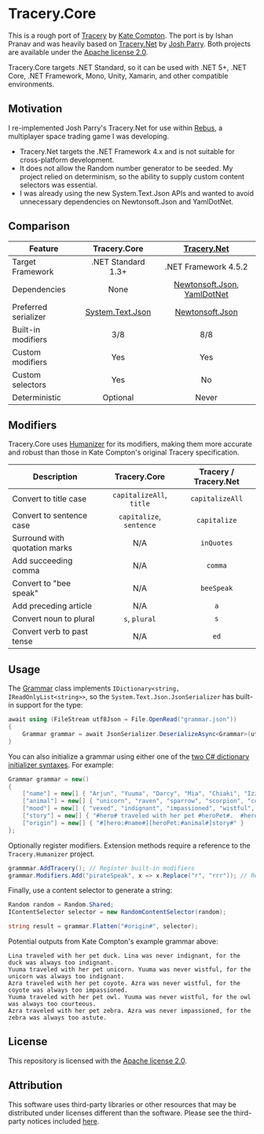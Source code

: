 # Tracery.Core
This is a rough port of [Tracery](https://github.com/galaxykate/tracery) by [Kate Compton](http://www.galaxykate.com/). The port is by Ishan Pranav and was heavily based on [Tracery.Net](https://github.com/josh-perry/Tracery.Net) by [Josh Parry](https://github.com/josh-perry). Both projects are available under the [Apache license 2.0](LICENSE.txt).

Tracery.Core targets .NET Standard, so it can be used with .NET 5+, .NET Core, .NET Framework, Mono, Unity, Xamarin, and other compatible environments.
## Motivation
I re-implemented Josh Parry\'s Tracery.Net for use within [Rebus](https://github.com/ishanpranav/rebus), a multiplayer space trading game I was developing.

- Tracery.Net targets the .NET Framework 4.x and is not suitable for cross-platform development.
- It does not allow the Random number generator to be seeded. My project relied on determinism, so the ability to supply custom content selectors was essential.
- I was already using the new System.Text.Json APIs and wanted to avoid unnecessary dependencies on Newtonsoft.Json and YamlDotNet.

## Comparison
| Feature              |    Tracery.Core    | [Tracery.Net](https://github.com/josh-perry) |
| -------------------- | :----------------: | :------------------------------------------: |
| Target Framework     | .NET Standard 1.3+ | .NET Framework 4.5.2                         |
| Dependencies         |        None        | [Newtonsoft.Json](https://github.com/JamesNK/Newtonsoft.Json), [YamlDotNet](https://github.com/aaubry/YamlDotNet) |
| Preferred serializer |  [System.Text.Json](https://www.nuget.org/packages/System.Text.Json)  | [Newtonsoft.Json](https://github.com/JamesNK/Newtonsoft.Json) |
| Built-in modifiers   |         3/8        |                      8/8                     |
| Custom modifiers     |         Yes        |                      Yes                     |
| Custom selectors     |         Yes        |                      No                      |
| Deterministic        |       Optional     |                     Never                    |

## Modifiers
Tracery.Core uses [Humanizer](https://github.com/Humanizr/Humanizer) for its modifiers, making them more accurate and robust than those in Kate Compton\'s original Tracery specification.

| Description                   | Tracery.Core             | Tracery / Tracery.Net |
| ----------------------------- | :----------------------: | :-------------------: |
| Convert to title case         | `capitalizeAll`, `title` | `capitalizeAll`       |
| Convert to sentence case      | `capitalize`, `sentence` | `capitalize`          |
| Surround with quotation marks | N/A                      | `inQuotes`            |
| Add succeeding comma          | N/A                      | `comma`               |
| Convert to "bee speak"        | N/A                      | `beeSpeak`            |
| Add preceding article         | N/A                      | `a`                   |
| Convert noun to plural        | `s`, `plural`            | `s`                   |
| Convert verb to past tense    | N/A                      | `ed`                  |

## Usage
The [Grammar](Grammar.cs) class implements `IDictionary<string, IReadOnlyList<string>>`, so the `System.Text.Json.JsonSerializer` has built-in support for the type:

```csharp
await using (FileStream utf8Json = File.OpenRead("grammar.json"))
{
    Grammar grammar = await JsonSerializer.DeserializeAsync<Grammar>(utf8Json);
}
```

You can also initialize a grammar using either one of the [two C# dictionary initializer syntaxes](https://docs.microsoft.com/en-us/dotnet/csharp/programming-guide/classes-and-structs/how-to-initialize-a-dictionary-with-a-collection-initializer). For example:

```csharp
Grammar grammar = new()
{
    ["name"] = new[] { "Arjun", "Yuuma", "Darcy", "Mia", "Chiaki", "Izzi", "Azra", "Lina" },
    ["animal"] = new[] { "unicorn", "raven", "sparrow", "scorpion", "coyote", "eagle", "owl", "lizard", "zebra", "duck", "kitten" },
    ["mood"] = new[] { "vexed", "indignant", "impassioned", "wistful", "astute", "courteous" },
    ["story"] = new[] { "#hero# traveled with her pet #heroPet#.  #hero# was never #mood#, for the #heroPet# was always too #mood#." },
    ["origin"] = new[] { "#[hero:#name#][heroPet:#animal#]story#" }
};
```
Optionally register modifiers. Extension methods require a reference to the `Tracery.Humanizer` project.
```csharp
grammmar.AddTracery(); // Register built-in modifiers
grammar.Modifiers.Add("pirateSpeak", x => x.Replace("r", "rrr")); // Register a custom modifier
```
Finally, use a content selector to generate a string:
```csharp
Random random = Random.Shared;
IContentSelector selector = new RandomContentSelector(random);

string result = grammar.Flatten("#origin#", selector);
```
Potential outputs from Kate Compton\'s example grammar above:
```
Lina traveled with her pet duck. Lina was never indignant, for the duck was always too indignant.
Yuuma traveled with her pet unicorn. Yuuma was never wistful, for the unicorn was always too indignant.
Azra traveled with her pet coyote. Azra was never wistful, for the coyote was always too impassioned.
Yuuma traveled with her pet owl. Yuuma was never wistful, for the owl was always too courteous.
Azra traveled with her pet zebra. Azra was never impassioned, for the zebra was always too astute.
```
## License
This repository is licensed with the [Apache license 2.0](LICENSE.txt).
## Attribution
This software uses third-party libraries or other resources that may be
distributed under licenses different than the software. Please see the third-party notices included [here](THIRD-PARTY-NOTICES.txt).
